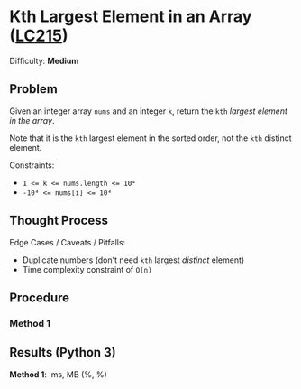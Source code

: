 # Kth Largest Element in an Array ([LC215](https://leetcode.com/problems/kth-largest-element-in-an-array/))
Difficulty: **Medium**

## Problem

Given an integer array `nums` and an integer `k`, return the `kth` *largest element in the array*.

Note that it is the `kth` largest element in the sorted order, not the `kth` distinct element.

Constraints:
- `1 <= k <= nums.length <= 10⁴`
- `-10⁴ <= nums[i] <= 10⁴`

## Thought Process

Edge Cases / Caveats / Pitfalls:
- Duplicate numbers (don't need `kth` largest *distinct* element)
- Time complexity constraint of `O(n)`

## Procedure

### Method 1

## Results (Python 3)

**Method 1**:  ms, MB (%, %)
